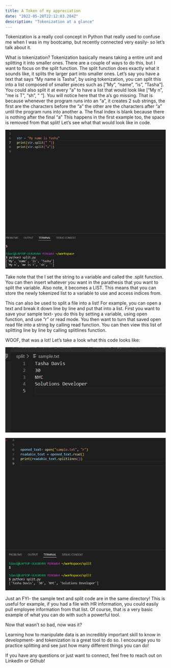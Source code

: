 ```yaml
---
title: A Token of my appreciation  
date: "2022-05-28T22:12:03.284Z"
description: "Tokenization at a glance"
---
```

Tokenization is a really cool concept in Python that really used to confuse me when I was in my bootcamp, but recently connected very easily- so let’s talk about it.

What is tokenization? Tokenization basically means taking a entire unit and splitting it into smaller ones. There are a couple of ways to do this, but I want to focus on the split function. The split function does exactly what it sounds like, it splits the larger part into smaller ones. 
Let’s say you have a text that says “My name is Tasha”, by using tokenization, you can split this into a list composed of smaller pieces such as [“My”, “name”, “is”, “Tasha”].  You could also split it at every “a” to have a list that would look like [“My n”, “me is T”, “sh”, “ “]. You will notice here that the a’s go missing. That is because whenever the program runs into an “a”, it creates 2 sub strings, the first are the characters before the “a” the other are the characters after “a” until the program runs into another a. The final index is blank because there is nothing after the final “a” This happens in the first example too, the space is removed from that split! 
Let’s see what that would look like in code.

!["sample1"](./split1.png)

Take note that the I set the string to a variable and called the .split function. You can then insert whatever you want in the parathesis that you want to split the variable. Also note, it becomes a LIST. This means that you can store the newly tokenized list to a variable to use and access indices from. 


This can also be used to split a file into a list! For example, you can open a text and break it down line by line and put that into a list.
First you want to save your sample text- you do this by setting a variable, using open function, and use “r” or read mode. 
You then want to turn that saved open read file into a string by calling read function. 
You can then view this list of splitting line by line by calling splitlines function.

WOOF, that was a lot! Let’s take a look what this code looks like:

!["sampletxt"](./sampletext.png)

!["sample2"](./split2.png)


Just an FYI- the sample text and split code are in the same directory! 
This is useful for example, if you had a file with HR information, you could easily pull employee information from that list. Of course, that is a very basic example of what you can do with such a powerful tool. 

Now that wasn’t so bad, now was it? 

Learning how to manipulate data is an incredibly important skill to know in development- and tokenization is a great tool to do so. I encourage you to practice splitting and see just how many different things you can do! 


If you have any questions or just want to connect, feel free to reach out on LinkedIn or Github!


